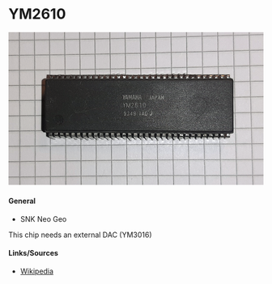 # YM2610

<img src="YM2610_2.png" width="600">

#### General

- SNK Neo Geo

This chip needs an external DAC (YM3016)

#### Links/Sources
- [Wikipedia](https://en.wikipedia.org/wiki/Yamaha_YM2610)
